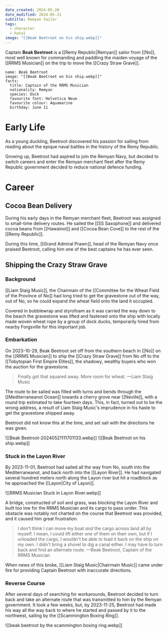 ```yaml
---
date_created: 2024-05-20
date_modified: 2024-05-21
subtitle: Remyan Sailor
tags:
  - character
  - hata1
image: "[[Beak Beetroot on his ship.webp]]"
---
```


Captain **Beak Beetroot** is a [[Remy Republic|Remyan]] sailor from [[No]], most well known for commanding and paddling the maiden voyage of the [[RRMS Musician]] on the trip to move the [[Crazy Straw Grave]].

```infobox-character
name: Beak Beetroot
image: "[[Beak Beetroot on his ship.webp]]"
facts:
  title: Captain of the RRMS Musician
  nationality: Remyan
  species: Duck
  favourite font: Helvetica Neue
  favourite colour: Aquamarine
  birthday: June 11
```

# Early Life

As a young duckling, Beetroot discovered his passion for sailing from reading about the epique naval battles in the history of the Remy Republic.

Growing up, Beetroot had aspired to join the Remyan Navy, but decided to switch careers and enter the Remyan merchant fleet after the Remy Republic government decided to reduce national defence funding.

# Career

## Cocoa Bean Delivery

During his early days in the Remyan merchant fleet, Beetroot was assigned to small-time delivery routes. He sailed the [[SS Saxophone]] and delivered cocoa beans from [[Hawainot]] and [[Cocoa Bean Cove]] to the rest of the [[Remy Republic]].

During this time, [[Grand Admiral Prawn]], head of the Remyan Navy once praised Beetroot, calling him one of the best captains he has ever seen.

## Shipping the Crazy Straw Grave

### Background

[[Liam Staig Music]], the Chairmain of the [[Committee for the Wheat Field of the Province of No]] had long tried to get the gravestone out of the way, out of No, so he could expand the wheat field onto the land it occupied.

Covered in bubblewrap and styrofoam as it was carried the way down to the beach the gravestone was lifted and fastened onto the ship with locally made woven wheat rope by a group of dock ducks, temporarily hired from nearby Forgsville for this important job.

### Embarkation

On 2023-10-29, Beak Beetroot set off from the southern beach in [[No]] on the [[RRMS Musician]] to ship the [[Crazy Straw Grave]] from No off to the [[Tobytopian First Empire Elites]], the shadowy, wealthy buyers who won the auction for the gravestone.

> Finally got that squared away. More room for wheat.
> —Liam Staig Music

The route to be sailed was filled with turns and bends through the [[Mediterraneanot Ocean]] towards a cherry grove near [[Neville]], with a round trip estimated to take fourteen days. This, in fact, turned out to be the wrong address, a result of Liam Staig Music's imprudence in his haste to get the gravestone shipped away.

Beetroot did not know this at the time, and set sail with the directions he was given.

![[Beak Beetroot-20240521111701133.webp]]
![[Beak Beetroot on his ship.webp]]

### Stuck in the Layon River

By 2023-11-01, Beetroot had sailed all the way from No, south into the Mediterraneanot, and back north into the [[Layon River]]. He had navigated several hundred meters north along the Layon river but hit a roadblock as he approached the [[Layon|City of Layon]].

![[RRMS Musician Stuck in Layon River.webp]]

A bridge, constructed of soil and grass, was blocking the Layon River and built too low for the RRMS Musician and its cargo to pass under. This obstacle was notably not charted on the course that Beetroot was provided, and it caused him great frustration.

> I don't think I can move my boat _and_ the cargo across land all by myself. I mean, I could lift either _one_ of them on their own, but if I unloaded the cargo, I wouldn't be able to load it back on the ship on my own. I didn't bring a shovel to dig a canal either. I may have to turn back and find an alternate route.
> —Beak Beetroot, Captain of the RRMS Musician

When news of this broke, [[Liam Staig Music|Chairmain Music]] came under fire for providing Captain Beetroot with inaccurate directions.

### Reverse Course

After several days of searching for workarounds, Beetroot decided to turn back and take an alternate route that was transmitted to him by the Remyan government. It took a few weeks, but, by 2023-11-25, Beetroot had made his way all the way back to where he started and passed by it to the northwest, sailing by the [[Scammington Boxing Ring]].

![[beak beetroot by the scammington boxing ring.webp]]

